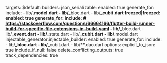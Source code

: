 targets:
  $default:
    builders:
      json_serializable:
        enabled: true
        generate_for:
          include:
            - lib/**.model.dart
            - lib/**_bloc.dart
            - lib/**_cubit.dart
      freezed|freezed:
        enabled: true
        generate_for:
          include: # https://stackoverflow.com/questions/66664166/flutter-build-runner-build-for-specific-file-extensions-in-build-yaml
          - lib/**_bloc.dart
          - lib/**_event.dart
          - lib/**_state.dart
          - lib/**_cubit.dart
          - lib/**.model.dart
      injectable_generator:injectable_builder:
        enabled: true
        generate_for:
          include:
            - lib/**_bloc.dart
            - lib/**_cubit.dart
            - lib/**.dao.dart
        options:
          explicit_to_json: true
          include_if_null: false
          delete_conflicting_outputs: true
          track_dependencies: true